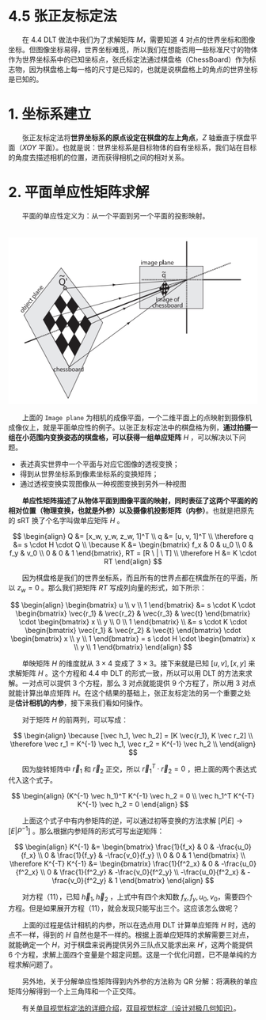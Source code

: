 # 4.5 张正友标定法

　　在 4.4 DLT 做法中我们为了求解矩阵 $M$，需要知道 4 对点的世界坐标和图像坐标。但图像坐标易得，世界坐标难觅，所以我们在想能否用一些标准尺寸的物体作为世界坐标系中的已知坐标点，张氏标定法通过棋盘格（ChessBoard）作为标志物，因为棋盘格上每一格的尺寸是已知的，也就是说棋盘格上的角点的世界坐标是已知的。

# 1. 坐标系建立

　　张正友标定法将**世界坐标系的原点设定在棋盘的左上角点**，$Z$ 轴垂直于棋盘平面（$XOY$ 平面）。也就是说：世界坐标系是目标物体的自有坐标系，我们站在目标的角度去描述相机的位置，进而获得相机之间的相对关系。

# 2. 平面单应性矩阵求解

　　平面的单应性定义为：从一个平面到另一个平面的投影映射。

　　![平面的单应性](assets/image-20211027205120-u3u3oah.png "平面的单应性")

　　上面的 `Image plane` 为相机的成像平面，一个二维平面上的点映射到摄像机成像仪上，就是平面单应性的例子。以张正友标定法中的棋盘格为例，**通过拍摄一组在小范围内变换姿态的棋盘格，可以获得一组单应矩阵** $H$ ，可以解决以下问题。

* 表述真实世界中一个平面与对应它图像的透视变换；
* 得到从世界坐标系到像素坐标系的变换矩阵；
* 通过透视变换实现图像从一种视图变换到另外一种视图

　　**单应性矩阵描述了从物体平面到图像平面的映射，同时表征了这两个平面的的相对位置（物理变换，也就是外参）以及摄像机投影矩阵（内参）**。也就是把原先的 sRT 换了个名字叫做单应矩阵 $H$ 。

$$
\begin{align}
Q &= [x_w, y_w, z_w, 1]^T \\ 
q &= [u, v, 1]^T \\
\therefore q &= s \cdot H \cdot Q \\
\because K &= \begin{bmatrix} 
f_x & 0 & u_0 \\ 
0 & f_y & v_0 \\
0 & 0 & 1
\end{bmatrix}, RT = [R \ | \ T]
\\
\therefore H &= K \cdot RT
\end{align}
$$

　　因为棋盘格是我们的世界坐标系，而且所有的世界点都在棋盘所在的平面，所以 $z_w = 0$ 。那么我们把矩阵 $RT$ 写成列向量的形式，如下所示：

$$
\begin{align}
\begin{bmatrix}
u \\ v \\ 1
\end{bmatrix} &= s \cdot K \cdot \begin{bmatrix}
\vec{r_1} & \vec{r_2} & \vec{r_3} & \vec{t}
\end{bmatrix} \cdot \begin{bmatrix}
x \\ y \\ 0 \\ 1
\end{bmatrix} 
\\
&= s \cdot K \cdot \begin{bmatrix}
\vec{r_1} & \vec{r_2} & \vec{t}
\end{bmatrix} \cdot \begin{bmatrix}
x \\ y \\ 1
\end{bmatrix} = s \cdot H \cdot \begin{bmatrix}
x \\ y \\ 1
\end{bmatrix}
\end{align}
$$

　　单映矩阵 $H$ 的维度就从 $3 \times 4$ 变成了 $3 \times 3$。接下来就是已知 $[u,v], [x,y]$ 来求解矩阵 $H$ 。这个方程和 4.4 中 DLT 的形式一致，所以可以用 DLT 的方法来求解。一对点可以提供 3 个方程，那么 3 对点就能提供 9 个方程了，所以用 3 对点就能计算出单应矩阵 $H$。在这个结果的基础上，张正友标定法的另一个重要之处是**估计相机的内参**，接下来我们看如何操作。

　　对于矩阵 $H$ 的前两列，可以写成：

$$
\begin{align}
\because [\vec h_1, \vec h_2] = [K \vec{r_1}, K \vec r_2] \\
\therefore \vec r_1 = K^{-1} \vec h_1,  \vec r_2 = K^{-1} \vec h_2 \\
\end{align}
$$

　　因为旋转矩阵中 $\vec r_1$ 和 $\vec r_2$ 正交，所以 $\vec r_1^T \cdot \vec r_2 = 0$ ，把上面的两个表达式代入这个式子。

$$
\begin{align}
(K^{-1} \vec h_1)^T K^{-1} \vec h_2 = 0 \\
\vec h_1^T K^{-T} K^{-1} \vec h_2 = 0
\end{align}
$$

　　上面这个式子中有内参矩阵的逆，可以通过初等变换的方法求解 $[P | E] \rightarrow [E | P^{-1}]$ 。那么根据内参矩阵的形式可写出逆矩阵：

$$
\begin{align}
K^{-1} &= \begin{bmatrix}
\frac{1}{f_x} & 0 & -\frac{u_0}{f_x} \\
0 & \frac{1}{f_y} & -\frac{v_0}{f_y} \\
0 & 0 & 1
\end{bmatrix}
\\
\therefore K^{-T} K^{-1} &= \begin{bmatrix}
\frac{1}{f^2_x} & 0 & -\frac{u_0}{f^2_x} \\
0 & \frac{1}{f^2_y} & -\frac{v_0}{f^2_y} \\
-\frac{u_0}{f^2_x} & -\frac{v_0}{f^2_y} & 1
\end{bmatrix}
\end{align}
$$

　　对方程（11），已知 $\vec h_1, \vec h_2$ ，上式中有四个未知数 $f_x, f_y, u_0, v_0$，需要四个方程。但是如果展开方程（11），就会发现只能写出三个。这应该怎么做呢？

　　上面的过程是估计相机的内参，所以在选点用 DLT 计算单应矩阵 $H$ 时，选的点不一样，得到的 $H$ 自然也是不一样的。根据上面单应矩阵的求解需要三对点，就能确定一个 $H$，对于棋盘来说再提供另外三队点又能求出来 $H'$，这两个能提供 6 个方程，求解上面四个变量是个超定问题。这是一个优化问题，已不是单纯的方程求解问题了。

　　另外地，关于分解单应性矩阵得到内外参的方法称为 QR 分解：将满秩的单应矩阵分解得到一个上三角阵和一个正交阵。

　　有关[单目视觉标定法的详细介绍](https://www.cnblogs.com/zhazhiqiang2018/p/9537663.html#_Toc3638)，[双目视觉标定（设计对极几何知识）](https://www.cnblogs.com/zhazhiqiang2018/p/9538986.html)。

　　
